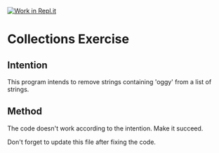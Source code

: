 [![Work in Repl.it](https://classroom.github.com/assets/work-in-replit-14baed9a392b3a25080506f3b7b6d57f295ec2978f6f33ec97e36a161684cbe9.svg)](https://classroom.github.com/online_ide?assignment_repo_id=2971077&assignment_repo_type=AssignmentRepo)
# Collections Exercise

## Intention

This program intends to remove strings containing 'oggy' from a list of strings.

## Method

The code doesn't work according to the intention. Make it succeed.

Don't forget to update this file after fixing the code.

